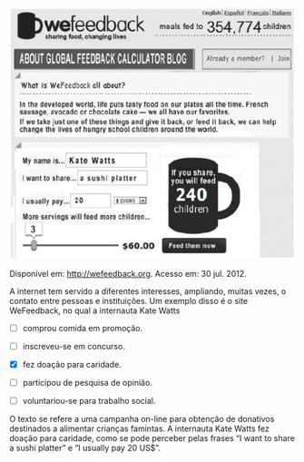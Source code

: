 

![](b529af4d-2c5f-94b1-9aff-5455bc7c9254.png)

Disponível em: http://wefeedback.org. Acesso em: 30 jul. 2012.

A internet tem servido a diferentes interesses, ampliando, muitas vezes, o contato entre pessoas e instituições. Um exemplo disso é o site WeFeedback, no qual a internauta Kate Watts



- [ ] comprou comida em promoção.
- [ ] inscreveu-se em concurso.
- [x] fez doação para caridade.
- [ ] participou de pesquisa de opinião.
- [ ] voluntariou-se para trabalho social.


O texto se refere a uma campanha on-line para obtenção de donativos destinados a alimentar crianças famintas. A internauta Kate Watts fez doação para caridade, como se pode perceber pelas frases “I want to share a sushi platter” e “I usually pay 20 US$”.
